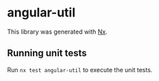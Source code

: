 # angular-util

This library was generated with [Nx](https://nx.dev).

## Running unit tests

Run `nx test angular-util` to execute the unit tests.
